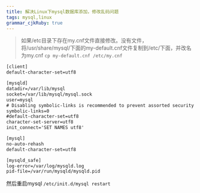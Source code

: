 ```yaml
---
title: 解决Linux下mysql数据库添加，修改乱码问题
tags: mysql,linux
grammar_cjkRuby: true
---
```



> 如果/etc目录下存在my.cnf文件直接修改。没有文件，将/usr/share/mysql/下面的my-default.cnf文件复制到/etc/下面，并改名为my.cnf `cp my-default.cnf /etc/my.cnf`

``` xml
[client]
default-character-set=utf8

[mysqld]
datadir=/var/lib/mysql
socket=/var/lib/mysql/mysql.sock
user=mysql
# Disabling symbolic-links is recommended to prevent assorted security risks
symbolic-links=0
#default-character-set=utf8
character-set-server=utf8
init_connect='SET NAMES utf8'

[mysql]
no-auto-rehash
default-character-set=utf8

[mysqld_safe]
log-error=/var/log/mysqld.log
pid-file=/var/run/mysqld/mysqld.pid
```


然后重启mysql `/etc/init.d/mysql restart`
